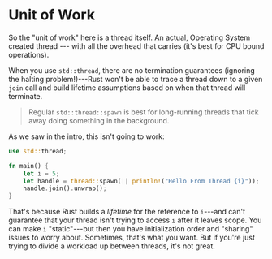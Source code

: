 # Unit of Work

So the "unit of work" here is a thread itself. An actual, Operating System created thread --- with all the overhead that carries (it's best for CPU bound operations).

When you use `std::thread`, there are no termination guarantees (ignoring the halting problem!)---Rust won't be able to trace a thread down to a given `join` call and build lifetime assumptions based on when that thread will terminate.

> Regular `std::thread::spawn` is best for long-running threads that tick away doing something in the background.

As we saw in the intro, this isn't going to work:

```rust
use std::thread;

fn main() {
    let i = 5;
    let handle = thread::spawn(|| println!("Hello From Thread {i}"));
    handle.join().unwrap();
}
```

That's because Rust builds a *lifetime* for the reference to `i`---and can't guarantee that your thread isn't trying to access `i` after it leaves scope. You can make `i` "static"---but then you have initialization order and "sharing" issues to worry about. Sometimes, that's what you want. But if you're just trying to divide a workload up between threads, it's not great.